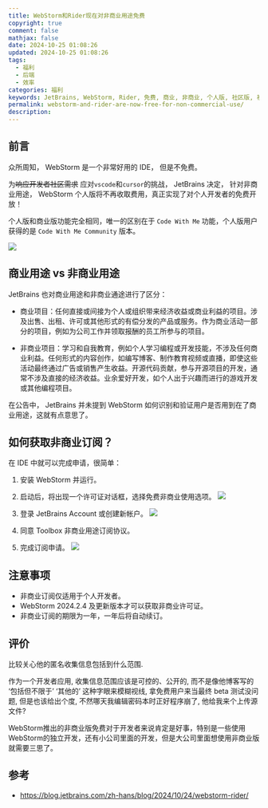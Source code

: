 ```yaml
---
title: WebStorm和Rider现在对非商业用途免费
copyright: true
comment: false
mathjax: false
date: 2024-10-25 01:08:26
updated: 2024-10-25 01:08:26
tags:
  - 福利
  - 后端
  - 效率
categories: 福利
keywords: JetBrains, WebStorm, Rider, 免费, 商业, 非商业, 个人版, 社区版, 社区, 社区版,ide,idea
permalink: webstorm-and-rider-are-now-free-for-non-commercial-use/
description:
---
```

## 前言

众所周知， WebStorm 是一个非常好用的 IDE， 但是不免费。

为~~响应开发者社区需求~~ 应对`vscode`和`cursor`的挑战， JetBrains 决定， 针对非商业用途， WebStorm 个人版将不再收取费用，真正实现了对个人开发者的免费开放！

<!-- more -->

个人版和商业版功能完全相同，唯一的区别在于 `Code With Me` 功能，个人版用户获得的是 `Code With Me Community` 版本。


![](https://img1.tucang.cc/api/image/show/6302723469492b18c3cd242c3dee5e35)

## 商业用途 vs 非商业用途

JetBrains 也对商业用途和非商业通途进行了区分：

- 商业项目：任何直接或间接为个人或组织带来经济收益或商业利益的项目。涉及出售、出租、许可或其他形式的有偿分发的产品或服务。作为商业活动一部分的项目，例如为公司工作并领取报酬的员工所参与的项目。

- 非商业项目：学习和自我教育，例如个人学习编程或开发技能，不涉及任何商业利益。任何形式的内容创作，如编写博客、制作教育视频或直播，即使这些活动最终通过广告或销售产生收益。开源代码贡献，参与开源项目的开发，通常不涉及直接的经济收益。业余爱好开发，如个人出于兴趣而进行的游戏开发或其他编程项目。

在公告中， JetBrains 并未提到 WebStorm 如何识别和验证用户是否用到在了商业用途，这就有点意思了。

## 如何获取非商业订阅？

在 IDE 中就可以完成申请，很简单：

1. 安装 WebStorm 并运行。

2. 启动后，将出现一个许可证对话框，选择免费非商业使用选项。
![](https://img1.tucang.cc/api/image/show/6bbf28d9cc2ae3927b8359920575cd96)

3. 登录 JetBrains Account 或创建新帐户。
![](https://img1.tucang.cc/api/image/show/9840bb2d43e80452cb0479aa1861f052)

4. 同意 Toolbox 非商业用途订阅协议。

5. 完成订阅申请。
![](https://img1.tucang.cc/api/image/show/630d0e4f3d6944409a968f8b15629a79)

## 注意事项

- 非商业订阅仅适用于个人开发者。
- WebStorm 2024.2.4 及更新版本才可以获取非商业许可证。
- 非商业订阅的期限为一年，一年后将自动续订。

## 评价

比较关心他的匿名收集信息包括到什么范围.

作为一个开发者应用, 收集信息范围应该是可控的、公开的, 而不是像他博客写的 ‘包括但不限于’ ‘其他的’ 这种字眼来模糊视线, 拿免费用户来当最终 beta 测试没问题, 但是也该给出个度, 不然哪天我编辑密码本时正好程序崩了, 他给我来个上传源文件?

WebStorm推出的非商业版免费对于开发者来说肯定是好事，特别是一些使用WebStorm的独立开发，还有小公司里面的开发，但是大公司里面想使用非商业版就需要三思了。

## 参考

- https://blog.jetbrains.com/zh-hans/blog/2024/10/24/webstorm-rider/
